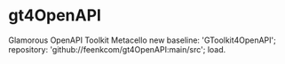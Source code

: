 # gt4OpenAPI
Glamorous OpenAPI Toolkit
Metacello new
   baseline: 'GToolkit4OpenAPI';
   repository: 'github://feenkcom/gt4OpenAPI:main/src';
   load.
